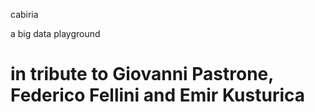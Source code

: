 cabiria

a big data playground

in tribute to Giovanni Pastrone, Federico Fellini and Emir Kusturica
====
